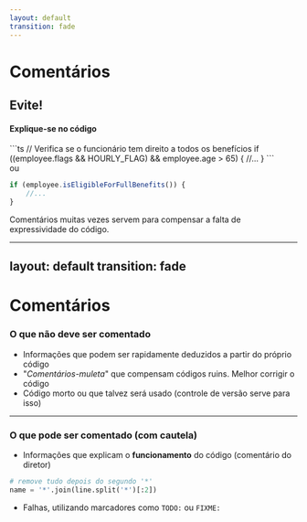 ```yaml
---
layout: default
transition: fade
---
```


# Comentários

<h2 v-click v-mark.highlight.yellow class="w-fit px-2 py-1">Evite!</h2>

<h4 v-click class="mt-6">Explique-se no código</h4>

<div v-click>
```ts
// Verifica se o funcionário tem direito a todos os benefícios
if ((employee.flags && HOURLY_FLAG) && employee.age > 65) {
    //...
}
```
</div>

<div v-click>
ou 


```ts
if (employee.isEligibleForFullBenefits()) {
    //...
}
```
</div>

<p v-click>Comentários muitas vezes servem para compensar a falta de expressividade do código.</p>


---
layout: default
transition: fade
---

# Comentários

### O que não deve ser comentado
* Informações que podem ser rapidamente deduzidos a partir do próprio código
* "*Comentários-muleta*" que compensam códigos ruins. Melhor corrigir o código
* Código morto ou que talvez será usado (controle de versão serve para isso)

<hr class="my-4"/>

### O que pode ser comentado (com cautela)
* Informações que explicam o **funcionamento** do código (comentário do diretor)
```py
# remove tudo depois do segundo '*'
name = '*'.join(line.split('*')[:2])
```

* Falhas, utilizando marcadores como `TODO:` ou `FIXME:`
